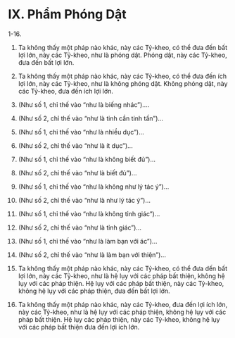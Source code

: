 # IX. Phẩm Phóng Dật

1-16.

<!--pg-->
1. Ta không thấy một pháp nào khác, này các Tỷ-kheo, có thể đưa đến bất lợi lớn, này các Tỷ-kheo, như
là phóng dật. Phóng dật, này các Tỷ-kheo, đưa đến bất lợi lớn.

<!--pg-->
2. Ta không thấy một pháp nào khác, này các Tỷ-kheo, có thể đưa đến ích lợi lớn, này các Tỷ-kheo, như
là không phóng dật. Không phóng dật, này các Tỷ-kheo, đưa đến ích lợi lớn.
<!--pg-->
3. (Như số 1, chỉ thế vào “như là biếng nhác”)....

<!--pg-->
4. (Như số 2, chỉ thế vào “như là tinh cần tinh tấn”)...

<!--pg-->
5. (Như số 1, chỉ thế vào “như là nhiều dục”)...

<!--pg-->
6. (Như số 2, chỉ thế vào “như là ít dục”)...

<!--pg-->
7. (Như số 1, chỉ thế vào “như là không biết đủ”)...

<!--pg-->
8. (Như số 2, chỉ thế vào “như là biết đủ”)...

<!--pg-->
9. (Như số 1, chỉ thế vào “như là không như lý tác ý”)...

<!--pg-->
10. (Như số 2, chỉ thế vào “như là như lý tác ý”)...

<!--pg-->
11. (Như số 1, chỉ thế vào “như là không tỉnh giác”)...

<!--pg-->
12. (Như số 2, chỉ thế vào “như là tỉnh giác”)...

<!--pg-->
13. (Như số 1, chỉ thế vào “như là làm bạn với ác”)...

<!--pg-->
14. (Như số 2, chỉ thế vào “như là làm bạn với thiện”)...

<!--pg-->
15. Ta không thấy một pháp nào khác, này các Tỷ-kheo, có thể đưa dến bất lợi lớn, này các Tỷ-kheo,
như là hệ lụy với các pháp bất thiện, không hệ lụy với các pháp thiện. Hệ lụy với các pháp bất thiện, này
các Tỷ-kheo, không hệ lụy với các pháp thiện, đưa đến bất lợi lớn.

<!--pg-->
16. Ta không thấy một pháp nào khác, này các Tỷ-kheo, đưa đến lợi ích lớn, này các Tỷ-kheo, như là hệ
lụy với các pháp thiện, không hệ lụy với các pháp bất thiện. Hệ lụy các pháp thiện, này các Tỷ-kheo,
không hệ lụy với các pháp bất thiện đưa đến lợi ích lớn.

